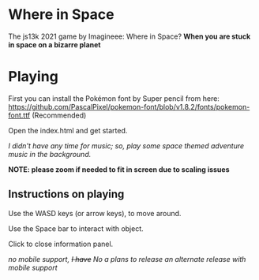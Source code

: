 # Where in Space
The js13k 2021 game by Imagineee: Where in Space?
**When you are stuck in space on a bizarre planet**
# Playing
First you can install the Pokémon font by Super pencil from here: https://github.com/PascalPixel/pokemon-font/blob/v1.8.2/fonts/pokemon-font.ttf (Recommended)

Open the index.html and get started.

*I didn't have any time for music; so, play some space themed adventure music in the background.*

**NOTE: please zoom if needed to fit in screen due to scaling issues**

## Instructions on playing
Use the WASD keys (or arrow keys), to move around.

Use the Space bar to interact with object.

Click to close information panel.

*no mobile support, ~~I have~~ No a plans to release an alternate release with mobile support*
